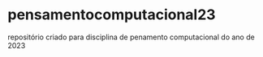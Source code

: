 # pensamentocomputacional23
repositório criado para disciplina de penamento computacional do ano de 2023 
